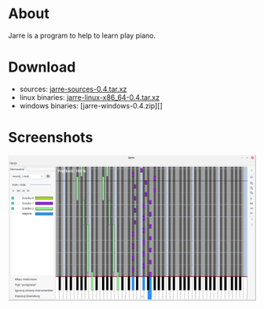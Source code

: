 # About

Jarre is a program to help to learn play piano.

# Download

  * sources: [jarre-sources-0.4.tar.xz][]
  * linux binaries: [jarre-linux-x86_64-0.4.tar.xz][]
  * windows binaries: [jarre-windows-0.4.zip][]

[jarre-sources-0.4.tar.xz]: https://github.com/piotrborek/jarre/raw/main/files/jarre-sources-0.4.tar.xz
[jarre-linux-x86_64-0.4.tar.xz]: https://github.com/piotrborek/jarre/raw/main/files/jarre-linux-x86_64-0.4.tar.xz
[jarre-windows-x86_64-0.4.zip]: https://github.com/piotrborek/coin/jarre/main/files/jarre-windows-0.4.zip

# Screenshots

![](images/jarre-screenshot-1.png)
